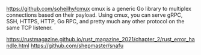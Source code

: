
https://github.com/soheilhy/cmux
cmux is a generic Go library to multiplex connections based on their payload.
Using cmux, you can serve gRPC, SSH, HTTPS, HTTP, Go RPC, and pretty much any
other protocol on the same TCP listener.

https://rustmagazine.github.io/rust_magazine_2021/chapter_2/rust_error_handle.html
https://github.com/shepmaster/snafu